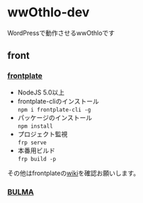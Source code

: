 # wwOthlo-dev
WordPressで動作させるwwOthloです

## front 
### [frontplate](https://github.com/frontainer/frontplate-cli)
- NodeJS 5.0以上
- frontplate-cliのインストール    
`npm i frontplate-cli -g`
- パッケージのインストール    
`npm install`
- プロジェクト監視    
`frp serve`
- 本番用ビルド    
`frp build -p`

その他はfrontplateの[wiki](https://github.com/frontainer/frontplate-cli/wiki)を確認お願いします。


### [BULMA](https://bulma.io/)
